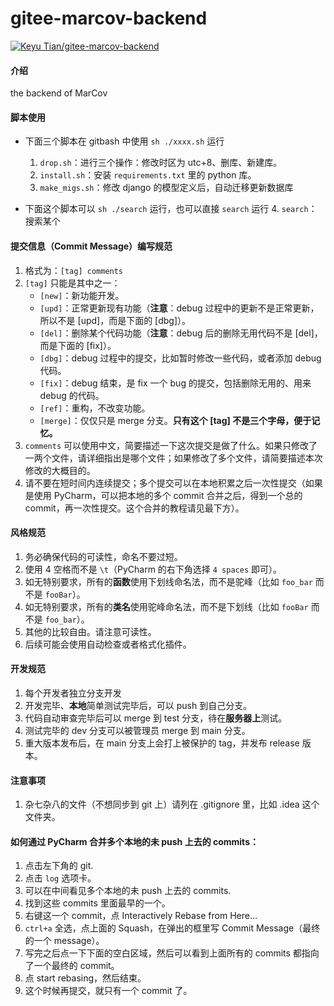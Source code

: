 # gitee-marcov-backend

[![Keyu Tian/gitee-marcov-backend](https://gitee.com/keyu_tian/gitee-marcov-backend/widgets/widget_card.svg?colors=ffffff,1e252b,323d47,455059,d7deea,99a0ae)](https://gitee.com/keyu_tian/gitee-marcov-backend)

#### 介绍
the backend of MarCov

#### 脚本使用

- 下面三个脚本在 gitbash 中使用 `sh ./xxxx.sh` 运行
    1.  `drop.sh`：进行三个操作：修改时区为 utc+8、删库、新建库。
    2.  `install.sh`：安装 `requirements.txt` 里的 python 库。
    3.  `make_migs.sh`：修改 django 的模型定义后，自动迁移更新数据库

- 下面这个脚本可以 `sh ./search` 运行，也可以直接 `search` 运行
    4.  `search`：搜索某个


#### 提交信息（Commit Message）编写规范

1.  格式为：`[tag] comments`
2.  `[tag]` 只能是其中之一：
    - `[new]`：新功能开发。
    - `[upd]`：正常更新现有功能（**注意**：debug 过程中的更新不是正常更新，所以不是 [upd]，而是下面的 [dbg]）。
    - `[del]`：删除某个代码功能（**注意**：debug 后的删除无用代码不是 [del]，而是下面的 [fix]）。
    - `[dbg]`：debug 过程中的提交，比如暂时修改一些代码，或者添加 debug 代码。
    - `[fix]`：debug 结束，是 fix 一个 bug 的提交，包括删除无用的、用来 debug 的代码。
    - `[ref]`：重构，不改变功能。
    - `[merge]`：仅仅只是 merge 分支。**只有这个 [tag] 不是三个字母，便于记忆。**
3.  `comments` 可以使用中文，简要描述一下这次提交是做了什么。如果只修改了一两个文件，请详细指出是哪个文件；如果修改了多个文件，请简要描述本次修改的大概目的。
4.  请不要在短时间内连续提交；多个提交可以在本地积累之后一次性提交（如果是使用 PyCharm，可以把本地的多个 commit 合并之后，得到一个总的 commit，再一次性提交。这个合并的教程请见最下方）。


#### 风格规范
1.  务必确保代码的可读性，命名不要过短。
2.  使用 4 空格而不是 `\t`（PyCharm 的右下角选择 `4 spaces` 即可）。
3.  如无特别要求，所有的**函数**使用下划线命名法，而不是驼峰（比如 `foo_bar` 而不是 `fooBar`）。
4.  如无特别要求，所有的**类名**使用驼峰命名法，而不是下划线（比如 `fooBar` 而不是 `foo_bar`）。
5.  其他的比较自由。请注意可读性。
6.  后续可能会使用自动检查或者格式化插件。


#### 开发规范

1.  每个开发者独立分支开发
2.  开发完毕、**本地**简单测试完毕后，可以 push 到自己分支。
3.  代码自动审查完毕后可以 merge 到 test 分支，待在**服务器上**测试。
4.  测试完毕的 dev 分支可以被管理员 merge 到 main 分支。
5.  重大版本发布后，在 main 分支上会打上被保护的 tag，并发布 release 版本。


#### 注意事项

1.  杂七杂八的文件（不想同步到 git 上）请列在 .gitignore 里，比如 .idea 这个文件夹。




#### 如何通过 PyCharm 合并多个本地的未 push 上去的 commits：

1.  点击左下角的 git.
2.  点击 `log` 选项卡。
3.  可以在中间看见多个本地的未 push 上去的 commits.
4.  找到这些 commits 里面最早的一个。
5.  右键这一个 commit，点 Interactively Rebase from Here...
6.  `ctrl+a` 全选，点上面的 Squash，在弹出的框里写 Commit Message（最终的一个 message）。
7.  写完之后点一下下面的空白区域，然后可以看到上面所有的 commits 都指向了一个最终的 commit。
8.  点 start rebasing，然后结束。
9.  这个时候再提交，就只有一个 commit 了。

